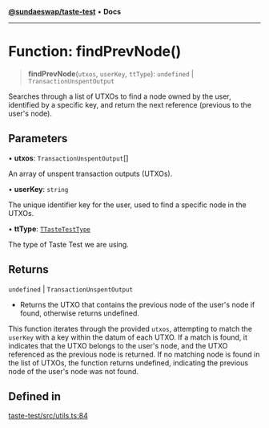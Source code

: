 [**@sundaeswap/taste-test**](../README.md) • **Docs**

***

# Function: findPrevNode()

> **findPrevNode**(`utxos`, `userKey`, `ttType`): `undefined` \| `TransactionUnspentOutput`

Searches through a list of UTXOs to find a node owned by the user, identified by a specific key, and return the next reference (previous to the user's node).

## Parameters

• **utxos**: `TransactionUnspentOutput`[]

An array of unspent transaction outputs (UTXOs).

• **userKey**: `string`

The unique identifier key for the user, used to find a specific node in the UTXOs.

• **ttType**: [`TTasteTestType`](../type-aliases/TTasteTestType.md)

The type of Taste Test we are using.

## Returns

`undefined` \| `TransactionUnspentOutput`

- Returns the UTXO that contains the previous node of the user's node if found, otherwise returns undefined.

This function iterates through the provided `utxos`, attempting to match the `userKey` with a key within the datum of each UTXO.
If a match is found, it indicates that the UTXO belongs to the user's node, and the UTXO referenced as the previous node is returned.
If no matching node is found in the list of UTXOs, the function returns undefined, indicating the previous node of the user's node was not found.

## Defined in

[taste-test/src/utils.ts:84](https://github.com/SundaeSwap-finance/sundae-sdk/blob/main/packages/taste-test/src/utils.ts#L84)
